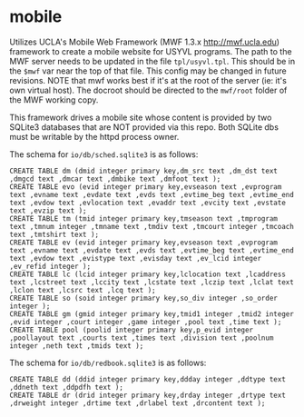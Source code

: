 # mobile
Utilizes UCLA's Mobile Web Framework (MWF 1.3.x http://mwf.ucla.edu) framework to create a mobile website for USYVL programs.
The path to the MWF server needs to be updated in the file `tpl/usyvl.tpl`.  This should be in the `$mwf` var near the top of that file.  This config may be changed in future revisions.  NOTE that mwf works best if it's at the root of the server (ie: it's own virtual host).  The docroot should be directed to the `mwf/root` folder of the MWF working copy.

This framework drives a mobile site whose content is provided by two SQLite3 databases that are NOT provided via this
repo.  Both SQLite dbs must be writable by the httpd process owner.

The schema for `io/db/sched.sqlite3` is as follows:
```
CREATE TABLE dm (dmid integer primary key,dm_src text ,dm_dst text ,dmgcd text ,dmcar text ,dmbike text ,dmfoot text );
CREATE TABLE evo (evid integer primary key,evseason text ,evprogram text ,evname text ,evdate text ,evds text ,evtime_beg text ,evtime_end text ,evdow text ,evlocation text ,evaddr text ,evcity text ,evstate text ,evzip text );
CREATE TABLE tm (tmid integer primary key,tmseason text ,tmprogram text ,tmnum integer ,tmname text ,tmdiv text ,tmcourt integer ,tmcoach text ,tmtshirt text );
CREATE TABLE ev (evid integer primary key,evseason text ,evprogram text ,evname text ,evdate text ,evds text ,evtime_beg text ,evtime_end text ,evdow text ,evistype text ,evisday text ,ev_lcid integer ,ev_refid integer );
CREATE TABLE lc (lcid integer primary key,lclocation text ,lcaddress text ,lcstreet text ,lccity text ,lcstate text ,lczip text ,lclat text ,lclon text ,lcsrc text ,lcq text );
CREATE TABLE so (soid integer primary key,so_div integer ,so_order integer );
CREATE TABLE gm (gmid integer primary key,tmid1 integer ,tmid2 integer ,evid integer ,court integer ,game integer ,pool text ,time text );
CREATE TABLE pool (poolid integer primary key,p_evid integer ,poollayout text ,courts text ,times text ,division text ,poolnum integer ,neth text ,tmids text );
```

The schema for `io/db/redbook.sqlite3` is as follows:
```
CREATE TABLE dd (ddid integer primary key,ddday integer ,ddtype text ,ddneth text ,ddpdfh text );
CREATE TABLE dr (drid integer primary key,drday integer ,drtype text ,drweight integer ,drtime text ,drlabel text ,drcontent text );
```
